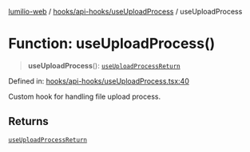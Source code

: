 [lumilio-web](../../../../modules.md) / [hooks/api-hooks/useUploadProcess](../index.md) / useUploadProcess

# Function: useUploadProcess()

> **useUploadProcess**(): [`useUploadProcessReturn`](../interfaces/useUploadProcessReturn.md)

Defined in: [hooks/api-hooks/useUploadProcess.tsx:40](https://github.com/EdwinZhanCN/Lumilio-Photos/blob/99610cb9c602f64ece6706d76967bc3cfa8eaab9/web/src/hooks/api-hooks/useUploadProcess.tsx#L40)

Custom hook for handling file upload process.

## Returns

[`useUploadProcessReturn`](../interfaces/useUploadProcessReturn.md)
